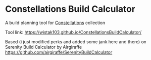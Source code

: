 # Constellations Build Calculator
A build planning tool for [Constellations](https://next.nexusmods.com/skyrimspecialedition/collections/9zfscf) collection

Tool link: https://wistak103.github.io/ConstellationsBuildCalculator/

 
 
Based (i just modified perks and added some jank here and there) on Serenity Build Calculator by Airgiraffe https://github.com/airgiraffe/SerenityBuildCalculator

